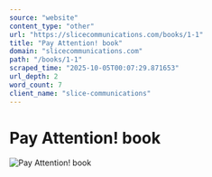```yaml
---
source: "website"
content_type: "other"
url: "https://slicecommunications.com/books/1-1"
title: "Pay Attention! book"
domain: "slicecommunications.com"
path: "/books/1-1"
scraped_time: "2025-10-05T00:07:29.871653"
url_depth: 2
word_count: 7
client_name: "slice-communications"
---
```


# Pay Attention! book

![Pay Attention! book](https://slicecommunications.com/wp-content/uploads/2022/03/1-1-185x300.png)